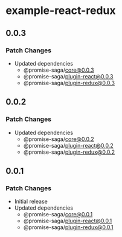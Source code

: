 # example-react-redux

## 0.0.3

### Patch Changes

- Updated dependencies
  - @promise-saga/core@0.0.3
  - @promise-saga/plugin-react@0.0.3
  - @promise-saga/plugin-redux@0.0.3

## 0.0.2

### Patch Changes

- Updated dependencies
  - @promise-saga/core@0.0.2
  - @promise-saga/plugin-react@0.0.2
  - @promise-saga/plugin-redux@0.0.2

## 0.0.1

### Patch Changes

- Initial release
- Updated dependencies
  - @promise-saga/core@0.0.1
  - @promise-saga/plugin-react@0.0.1
  - @promise-saga/plugin-redux@0.0.1
